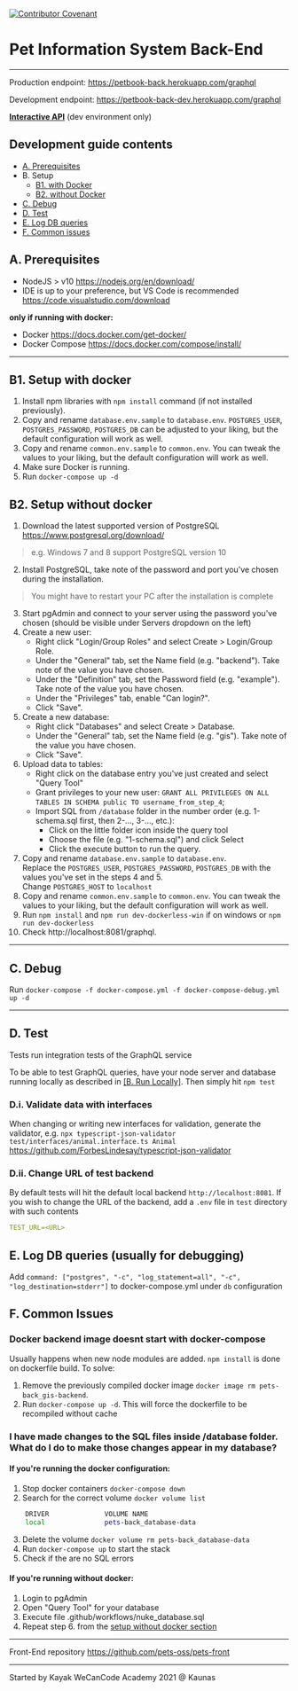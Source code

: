 [![Contributor Covenant](https://img.shields.io/badge/Contributor%20Covenant-v2.0%20adopted-ff69b4.svg)](CODE_OF_CONDUCT.md)

# Pet Information System Back-End

---

Production endpoint: https://petbook-back.herokuapp.com/graphql

Development endpoint: https://petbook-back-dev.herokuapp.com/graphql

**[Interactive API](https://petbook-back-dev.herokuapp.com/graphql)** (dev environment only)

## Development guide contents

- [A. Prerequisites](#a-prerequisites)
- B. Setup
    - [B1. with Docker](#b1-setup-with-docker)
    - [B2. without Docker](#b2-setup-without-docker)
- [C. Debug](#c-debug)
- [D. Test](#d-test)
- [E. Log DB queries](#e-log-db-queries-usually-for-debugging)
- [F. Common issues](#f-common-issues)


## A. Prerequisites

* NodeJS > v10 https://nodejs.org/en/download/
* IDE is up to your preference, but VS Code is recommended https://code.visualstudio.com/download

**only if running with docker:**
* Docker https://docs.docker.com/get-docker/
* Docker Compose https://docs.docker.com/compose/install/
---

## B1. Setup with docker

1. Install npm libraries with `npm install` command (if not installed previously).
2. Copy and rename `database.env.sample` to `database.env`. `POSTGRES_USER`, `POSTGRES_PASSWORD`, `POSTGRES_DB` can be adjusted to your liking, but the default configuration will work as well.
3. Copy and rename `common.env.sample` to `common.env`. You can tweak the values to your liking, but the default configuration will work as well.
4. Make sure Docker is running.
5. Run `docker-compose up -d`

## B2. Setup without docker

1. Download the latest supported version of PostgreSQL https://www.postgresql.org/download/
> e.g. Windows 7 and 8 support PostgreSQL version 10
2. Install PostgreSQL, take note of the password and port you've chosen during the installation.
> You might have to restart your PC after the installation is complete
3. Start pgAdmin and connect to your server using the password you've chosen (should be visible under Servers dropdown on the left)
4. Create a new user:
    - Right click "Login/Group Roles" and select Create > Login/Group Role.
    - Under the "General" tab, set the Name field (e.g. "backend"). Take note of the value you have chosen.
    - Under the "Definition" tab, set the Password field (e.g. "example"). Take note of the value you have chosen.
    - Under the "Privileges" tab, enable "Can login?".
    - Click "Save".
5. Create a new database:
    - Right click "Databases" and select Create > Database.
    - Under the "General" tab, set the Name field (e.g. "gis"). Take note of the value you have chosen.
    - Click "Save".
6. Upload data to tables:
    - Right click on the database entry you've just created and select "Query Tool"
    - Grant privileges to your new user: `GRANT ALL PRIVILEGES ON ALL TABLES IN SCHEMA public TO username_from_step_4`;
    - Import SQL from `/database` folder in the number order (e.g. 1-schema.sql first, then 2-..., 3-..., etc.):
        - Click on the little folder icon inside the query tool
        - Choose the file (e.g. "1-schema.sql") and click Select
        - Click the execute button to run the query.
7. Copy and rename `database.env.sample` to `database.env`.  
Replace the `POSTGRES_USER`, `POSTGRES_PASSWORD`, `POSTGRES_DB` with the values you've set in the steps 4 and 5.  
Change `POSTGRES_HOST` to `localhost`
9. Copy and rename `common.env.sample` to `common.env`. You can tweak the values to your liking, but the default configuration will work as well.
10. Run `npm install` and `npm run dev-dockerless-win` if on windows or `npm run dev-dockerless`
11. Check http://localhost:8081/graphql.

---

## C. Debug

Run `docker-compose -f docker-compose.yml -f docker-compose-debug.yml up -d`

---

## D. Test

Tests run integration tests of the GraphQL service

To be able to test GraphQL queries, have your node server and database running locally as described in [[B. Run Locally]](#b-run-locally). Then simply hit `npm test`

### D.i. Validate data with interfaces

When changing or writing new interfaces for validation, generate the validator, e.g. `npx typescript-json-validator test/interfaces/animal.interface.ts Animal` https://github.com/ForbesLindesay/typescript-json-validator

### D.ii. Change URL of test backend

By default tests will hit the default local backend `http://localhost:8081`. If you wish to change the URL of the backend, add a `.env` file in `test` directory with such contents

```yaml
TEST_URL=<URL>
```
## E. Log DB queries (usually for debugging)

Add `command: ["postgres", "-c", "log_statement=all", "-c", "log_destination=stderr"]` to docker-compose.yml under `db` configuration

## F. Common Issues

### Docker backend image doesnt start with docker-compose

Usually happens when new node modules are added. `npm install` is done on dockerfile build. To solve:
1. Remove the previously compiled docker image `docker image rm pets-back_gis-backend`.
2. Run `docker-compose up -d`. This will force the dockerfile to be recompiled without cache

### I have made changes to the SQL files inside /database folder. What do I do to make those changes appear in my database?

#### If you're running the docker configuration:
1. Stop docker containers `docker-compose down`
2. Search for the correct volume `docker volume list`

```bash
    DRIVER              VOLUME NAME
    local               pets-back_database-data
```

3. Delete the volume `docker volume rm pets-back_database-data`
4. Run `docker-compose up` to start the stack
5. Check if the are no SQL errors

#### If you're running without docker:
1. Login to pgAdmin
2. Open "Query Tool" for your database
3. Execute file .github/workflows/nuke_database.sql
4. Repeat step 6. from the [setup without docker section](#b2-setup-without-docker)

---

Front-End repository https://github.com/pets-oss/pets-front

---

Started by Kayak WeCanCode Academy 2021 @ Kaunas
